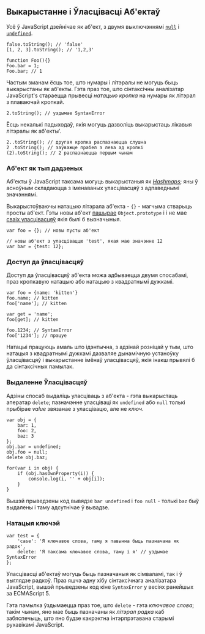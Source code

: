 ## Выкарыстанне і Ўласцівасці Аб'ектаў

Усё ў JavaScript дзейнічае як аб'ект, з двумя выключэннямі
[`null`](#core.undefined) і [`undefined`](#core.undefined).

    false.toString(); // 'false'
    [1, 2, 3].toString(); // '1,2,3'

    function Foo(){}
    Foo.bar = 1;
    Foo.bar; // 1

Частым зманам ёсць тое, што нумары і літэралы не могуць быць выкарыстаны як
аб'екты. Гэта праз тое, што сінтаксічны аналізатар JavaScript's стараецца прывесці
*натацыю кропка* на нумары як літэрал з плаваючай кропкай.

    2.toString(); // уздымае SyntaxError

Ёсць некалькі падыходаў, якія могуць дазволіць выкарыстаць лікавыя літэралы як
аб'екты'.

    2..toString(); // другая кропка распазнаецца слушна
    2 .toString(); // заўважце прабел з лева ад кропкі
    (2).toString(); // 2 распазнаецца першым чынам

### Аб'ект як тып дадзеных

Аб'екты ў JavaScript таксама могуць выкарыстаныя як [*Hashmaps*][1]; яны ў асноўным
складаюцца з іменаваных уласцівасцяў з адпаведнымі значэннямі.

Выкарыстоўваючы натацыю літэрала аб'екта - `{}` - магчыма стварыць
просты аб'ект. Гэты новы аб'ект [пашырае](#object.prototype) `Object.prototype` і
і не мае [сваіх уласцівасцяў](#object.hasownproperty) якія былі б вызначыныя.

    var foo = {}; // новы пусты аб'ект

    // новы аб'ект з уласціваццю 'test', якая мае значэнне 12
    var bar = {test: 12};

### Доступ да ўласцівасцяў

Доступ да ўласцівасцяў аб'екта можа адбываецца двумя спосабамі, праз кропкавую
натацыю або натацыю з квадратнымі дужкамі.

    var foo = {name: 'kitten'}
    foo.name; // kitten
    foo['name']; // kitten

    var get = 'name';
    foo[get]; // kitten

    foo.1234; // SyntaxError
    foo['1234']; // працуе

Натацыі працуюць амаль што ідэнтычна, з адзінай розніцай у тым, што
натацыя з квадратнымі дужкамі дазваляе дынамічную устаноўку ўласцівасцяў і
выкарыстанне імёнаў уласцівасцяў, якія інакш прывялі б да сінтаксічных памылак.

### Выдаленне Ўласцівасцяў

Адзіны спосаб выдаліць уласціваць з аб'екта - гэта выкарыстаць аператар `delete`;
пазначэнне уласціваці як `undefined` або `null` толькі прыбірае
*value* звязанае з уласцівацю, але не *ключ*.

    var obj = {
        bar: 1,
        foo: 2,
        baz: 3
    };
    obj.bar = undefined;
    obj.foo = null;
    delete obj.baz;

    for(var i in obj) {
        if (obj.hasOwnProperty(i)) {
            console.log(i, '' + obj[i]);
        }
    }

Вышэй прыведзены код вывядзе `bar undefined` і `foo null` - толькі `baz` быў
выдалены і таму адсутнічае ў вывадзе.

### Натацыя ключэй

    var test = {
        'case': 'Я ключавое слова, таму я павынна быць пазначана як радок',
        delete: 'Я таксама ключавое слова, таму і я' // уздымае SyntaxError
    };

Уласцівасці аб'ектаў могуць быць пазначаныя як сімваламі, так і ў выглядзе радкоў.
Праз яшчэ адну хібу сінтаксічнага аналізатара JavaScript, вышэй прыведзены код
кіне `SyntaxError` у весіях ранейшых за ECMAScript 5.

Гэта памылка ўздымаецца праз тое, што `delete` - гэта *ключавое слова*; такім чынам,
яно мае быць пазначаны як *літэрал радка* каб забяспечыць, што яно будзе какрэктна
інтэрпрэтавана старымі рухавікамі JavaScript.

[1]: http://en.wikipedia.org/wiki/Hashmap
